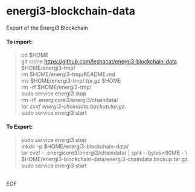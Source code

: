# energi3-blockchain-data
Export of the Energi3 Blockchain

#### To import:
> cd $HOME<br />
> git clone https://github.com/leshacat/energi3-blockchain-data $HOME/energi3-tmp/<br />
> rm $HOME/energi3-tmp/README.md<br />
> mv $HOME/energi3-tmp/*.tar.gz* $HOME<br />
> rm -rf $HOME/energi3-tmp/<br />
> sudo service energi3 stop<br />
> rm -rf .energicore3/energi3/chaindata/*<br />
> tar zxvf energi3-chaindata.backup.tar.gz.*<br />
> sudo service energi3 start<br />

#### To Export:
> sudo service energi3 stop<br />
> mkdir -p $HOME/energi3-blockchain-data/<br />
> tar cvzf - .energicore3/energi3/chaindata/ | split --bytes=90MB - \\<br />
> $HOME/energi3-blockchain-data/energi3-chaindata.backup.tar.gz.<br />
> sudo service energi3 start<br />
<br />
EOF
